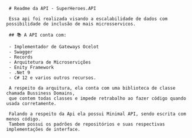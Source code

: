      # Readme da API - SuperHeroes.API

     Essa api foi realizada visando a escalabilidade de dados com possibilidade de inclusão de mais microsservicos.

     ## 📚 A API conta com:

     - Implementador de Gateways Ocelot
     - Swagger
     - Records
     - Arquitetura de Microservições
     - Enity Framework
     - .Net 9
     - C# 12 e varios outros recursos.

     A respeito da arquitura, ela conta com uma biblioteca de classe chamada Bussiness Domains, 
     que contem todas classes e impede retrabalho ao fazer código quando usada corretamente.

     Falando a respeito da Api ela possui Minimal API, sendo escrita com menos código.
     Tambem possui os padrões de repositórios e suas respectivas implementações de interface.
    
     
